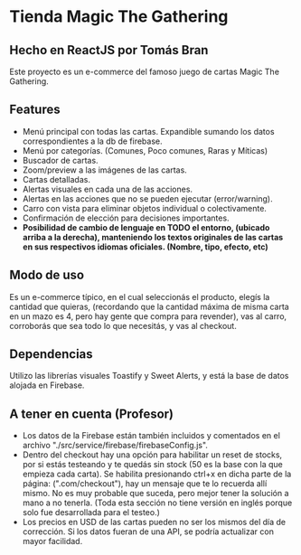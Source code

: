 # Tienda Magic The Gathering
## Hecho en ReactJS por Tomás Bran


Este proyecto es un e-commerce del famoso juego de cartas Magic The Gathering.

## Features

- Menú principal con todas las cartas. Expandible sumando los datos correspondientes a la db de firebase.
- Menú por categorías. (Comunes, Poco comunes, Raras y Míticas)
- Buscador de cartas.
- Zoom/preview a las imágenes de las cartas.
- Cartas detalladas.
- Alertas visuales en cada una de las acciones.
- Alertas en las acciones que no se pueden ejecutar (error/warning).
- Carro con vista para eliminar objetos individual o colectivamente.
- Confirmación de elección para decisiones importantes.
- **Posibilidad de cambio de lenguaje en TODO el entorno, (ubicado arriba a la derecha), manteniendo los textos originales de las cartas en sus respectivos idiomas oficiales. (Nombre, tipo, efecto, etc)**

## Modo de uso

Es un e-commerce típico, en el cual seleccionás el producto, elegís la cantidad que quieras, (recordando que la cantidad máxima de misma carta en un mazo es 4, pero hay gente que compra para revender), vas al carro, corroborás que sea todo lo que necesitás, y vas al checkout.

## Dependencias

Utilizo las librerías visuales Toastify y Sweet Alerts, y está la base de datos alojada en Firebase.

## A tener en cuenta (Profesor)

- Los datos de la Firebase están también incluidos y comentados en el archivo "./src/service/firebase/firebaseConfig.js".
- Dentro del checkout hay una opción para habilitar un reset de stocks, por si estás testeando y te quedás sin stock (50 es la base con la que empieza cada carta). Se habilita presionando ctrl+x en dicha parte de la página: (".com/checkout"), hay un mensaje que te lo recuerda allí mismo. No es muy probable que suceda, pero mejor tener la solución a mano a no tenerla. (Toda esta sección no tiene versión en inglés porque solo fue desarrollada para el testeo.)
- Los precios en USD de las cartas pueden no ser los mismos del día de corrección. Si los datos fueran de una API, se podría actualizar con mayor facilidad.